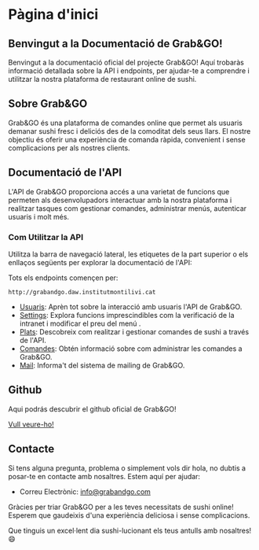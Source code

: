 # Pàgina d'inici
## Benvingut a la Documentació de Grab&GO!

Benvingut a la documentació oficial del projecte Grab&GO! Aquí trobaràs informació detallada sobre la API i endpoints, per ajudar-te a comprendre i utilitzar la nostra plataforma de restaurant online de sushi.

## Sobre Grab&GO

Grab&GO és una plataforma de comandes online que permet als usuaris demanar sushi fresc i deliciós des de la comoditat dels seus llars. El nostre objectiu és oferir una experiència de comanda ràpida, convenient i sense complicacions per als nostres clients.

## Documentació de l'API

L'API de Grab&GO proporciona accés a una varietat de funcions que permeten als desenvolupadors interactuar amb la nostra plataforma i realitzar tasques com gestionar comandes, administrar menús, autenticar usuaris i molt més.

### Com Utilitzar la API

Utilitza la barra de navegació lateral, les etiquetes de la part superior o els enllaços següents per explorar la documentació de l'API:

Tots els endpoints començen per:
```
http://grabandgo.daw.institutmontilivi.cat

```

- [Usuaris](Usuaris.md): Aprèn tot sobre la interacció amb usuaris l'API de Grab&GO.
- [Settings](Settings.md): Explora funcions imprescindibles com la verificació de la intranet i modificar el preu del menú .
- [Plats](Plats.md): Descobreix com realitzar i gestionar comandes de sushi a través de l'API.
- [Comandes](Comandes.md): Obtén informació sobre com administrar les comandes a Grab&GO.
- [Mail](Mail.md): Informa't del sistema de mailing de Grab&GO.

## Github

Aqui podrás descubrir el github oficial de Grab&GO!

[Vull veure-ho!](https://github.com/MontiliviDaw/daw2-projecte2-grup1/tree/main/grabANDgo_APP)

## Contacte

Si tens alguna pregunta, problema o simplement vols dir hola, no dubtis a posar-te en contacte amb nosaltres. Estem aquí per ajudar:

- Correu Electrònic: info@grabandgo.com

Gràcies per triar Grab&GO per a les teves necessitats de sushi online! Esperem que gaudeixis d'una experiència deliciosa i sense complicacions.

Que tinguis un excel·lent dia sushi-lucionant els teus antulls amb nosaltres! :smile:
